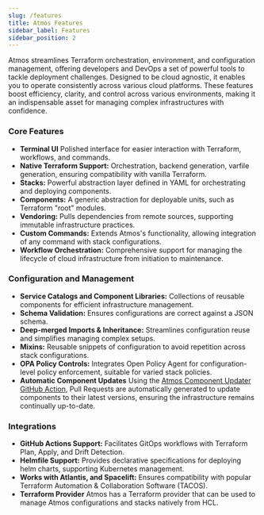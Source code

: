 ```yaml
---
slug: /features
title: Atmos Features
sidebar_label: Features
sidebar_position: 2
---
```


Atmos streamlines Terraform orchestration, environment, and configuration management, offering developers and DevOps a set of
powerful tools to tackle deployment challenges. Designed to be cloud agnostic, it enables you to operate consistently across
various cloud platforms. These features boost efficiency, clarity, and control across various environments, making it an
indispensable asset for managing complex infrastructures with confidence.

### Core Features
- **Terminal UI** Polished interface for easier interaction with Terraform, workflows, and commands.
- **Native Terraform Support:** Orchestration, backend generation, varfile generation, ensuring compatibility with vanilla Terraform.
- **Stacks:** Powerful abstraction layer defined in YAML for orchestrating and deploying components.
- **Components:** A generic abstraction for deployable units, such as Terraform "root" modules.
- **Vendoring:** Pulls dependencies from remote sources, supporting immutable infrastructure practices.
- **Custom Commands:** Extends Atmos's functionality, allowing integration of any command with stack configurations.
- **Workflow Orchestration:** Comprehensive support for managing the lifecycle of cloud infrastructure from initiation to maintenance.

### Configuration and Management
- **Service Catalogs and Component Libraries:** Collections of reusable components for efficient infrastructure management.
- **Schema Validation:** Ensures configurations are correct against a JSON schema.
- **Deep-merged Imports & Inheritance:** Streamlines configuration reuse and simplifies managing complex setups.
- **Mixins:** Reusable snippets of configuration to avoid repetition across stack configurations.
- **OPA Policy Controls:** Integrates Open Policy Agent for configuration-level policy enforcement, suitable for varied stack policies.
- **Automatic Component Updates** Using the [Atmos Component Updater GitHub Action](/integrations/github-actions/component-updater),
   Pull Requests are automatically generated to update components to their latest versions, ensuring the infrastructure remains continually up-to-date.

### Integrations
- **GitHub Actions Support:** Facilitates GitOps workflows with Terraform Plan, Apply, and Drift Detection.
- **Helmfile Support:** Provides declarative specifications for deploying helm charts, supporting Kubernetes management.
- **Works with Atlantis, and Spacelift:** Ensures compatibility with popular Terraform Automation & Collaboration Software (TACOS).
- **Terraform Provider** Atmos has a Terraform provider that can be used to manage Atmos configurations and stacks natively from HCL.
